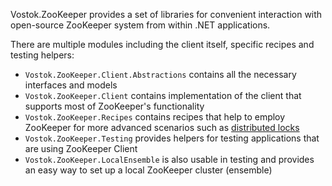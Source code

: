 Vostok.ZooKeeper provides a set of libraries for convenient interaction with open-source ZooKeeper system from within .NET applications.

There are multiple modules including the client itself, specific recipes and testing helpers:
* `Vostok.ZooKeeper.Client.Abstractions` contains all the necessary interfaces and models
* `Vostok.ZooKeeper.Client` contains implementation of the client that supports most of ZooKeeper's functionality
* `Vostok.ZooKeeper.Recipes` contains recipes that help to employ ZooKeeper for more advanced scenarios such as [distributed locks](https://zookeeper.apache.org/doc/current/recipes.html#sc_recipes_Locks)
* `Vostok.ZooKeeper.Testing` provides helpers for testing applications that are using ZooKeeper Client 
* `Vostok.ZooKeeper.LocalEnsemble` is also usable in testing and provides an easy way to set up a local ZooKeeper cluster (ensemble)
